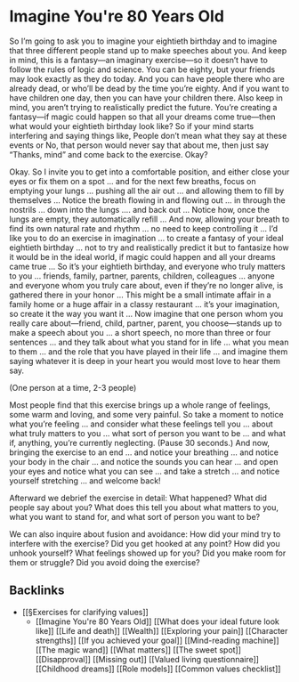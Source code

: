 # Imagine You're 80 Years Old
So I’m going to ask you to imagine your eightieth birthday and to imagine that three different people stand up to make speeches about you. And keep in mind, this is a fantasy—an imaginary exercise—so it doesn’t have to follow the rules of logic and science. You can be eighty, but your friends may look exactly as they do today. And you can have people there who are already dead, or who’ll be dead by the time you’re eighty. And if you want to have children one day, then you can have your children there. Also keep in mind, you aren’t trying to realistically predict the future. You’re creating a fantasy—if magic could happen so that all your dreams come true—then what would your eightieth birthday look like? So if your mind starts interfering and saying things like, People don’t mean what they say at these events or No, that person would never say that about me, then just say “Thanks, mind” and come back to the exercise. Okay?

Okay. So I invite you to get into a comfortable position, and either close your eyes or fix them on a spot … and for the next few breaths, focus on emptying your lungs … pushing all the air out … and allowing them to fill by themselves … Notice the breath flowing in and flowing out … in through the nostrils … down into the lungs …. and back out … Notice how, once the lungs are empty, they automatically refill … And now, allowing your breath to find its own natural rate and rhythm … no need to keep controlling it … I’d like you to do an exercise in imagination … to create a fantasy of your ideal eightieth birthday … not to try and realistically predict it but to fantasize how it would be in the ideal world, if magic could happen and all your dreams came true … So it’s your eightieth birthday, and everyone who truly matters to you … friends, family, partner, parents, children, colleagues … anyone and everyone whom you truly care about, even if they’re no longer alive, is gathered there in your honor … This might be a small intimate affair in a family home or a huge affair in a classy restaurant … it’s your imagination, so create it the way you want it … Now imagine that one person whom you really care about—friend, child, partner, parent, you choose—stands up to make a speech about you … a short speech, no more than three or four sentences … and they talk about what you stand for in life … what you mean to them … and the role that you have played in their life … and imagine them saying whatever it is deep in your heart you would most love to hear them say.

(One person at a time, 2-3 people)

Most people find that this exercise brings up a whole range of feelings, some warm and loving, and some very painful. So take a moment to notice what you’re feeling … and consider what these feelings tell you … about what truly matters to you … what sort of person you want to be … and what if, anything, you’re currently neglecting. (Pause 30 seconds.) And now, bringing the exercise to an end … and notice your breathing … and notice your body in the chair … and notice the sounds you can hear … and open your eyes and notice what you can see … and take a stretch … and notice yourself stretching … and welcome back!

Afterward we debrief the exercise in detail: What happened? What did people say about you? What does this tell you about what matters to you, what you want to stand for, and what sort of person you want to be?

We can also inquire about fusion and avoidance: How did your mind try to interfere with the exercise? Did you get hooked at any point? How did you unhook yourself? What feelings showed up for you? Did you make room for them or struggle? Did you avoid doing the exercise?

## Backlinks
* [[§Exercises for clarifying values]]
	* [[Imagine You're 80 Years Old]]
[[What does your ideal future look like]]
[[Life and death]]
[[Wealth]]
[[Exploring your pain]]
[[Character strengths]]
[[If you achieved your goal]]
[[Mind-reading machine]]
[[The magic wand]]
[[What matters]]
[[The sweet spot]]
[[Disapproval]]
[[Missing out]]
[[Valued living questionnaire]]
[[Childhood dreams]]
[[Role models]]
[[Common values checklist]]

<!-- #Life -->

<!-- {BearID:68752A08-65D4-4065-A0AD-586AF59478CD-15756-00001303C0A44EA6} -->

